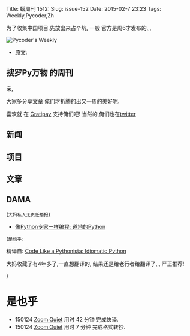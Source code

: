 Title: 蠎周刊 1512: 
Slug: issue-152
Date: 2015-02-7 23:23
Tags: Weekly,Pycoder,Zh 

为了收集中国项目,先放出来占个坑,
一般 官方是周6才发布的,,,


![Pycoder's Weekly](https://gallery.mailchimp.com/9735795484d2e4c204da82a29/images/Image_202014_01_22_20at_2010.45.04_20AM9789bf.png)


- 原文: 


##  搜罗Py万物 的周刊

亲,


大家多分享[文章](http://pycoders.com/submissions/) 
俺们才折腾的出又一周的美好呢.

喜欢就
在 [Gratipay](https://www.gratipay.com/PycodersWeekly)
支持俺们吧!
当然的,俺们也在[twitter](http://www.twitter.com/pycoders)



## 新闻




## 项目





## 文章


## DAMA
(`大妈私人无责任播报`)

- [像Python专家一样编程: 道地的Python](http://www.ch-linghu.me/article/idiomatic/handout_cn.html)

(`是也乎:`

精译自: [Code Like a Pythonista: Idiomatic Python](http://python.net/~goodger/projects/pycon/2007/idiomatic/handout.html)

大妈收藏了有4年多了,一直想翻译的,
结果还是给老行者给翻译了,,,
严正推荐!

)

# 是也乎

- 150124 [Zoom.Quiet](http://zoomquiet.org/) 用时 42 分钟 完成快译.
- 150124 [Zoom.Quiet](http://zoomquiet.org/) 用时 7 分钟 完成格式转抄.

    
 
